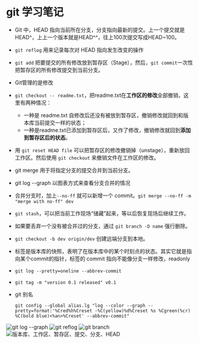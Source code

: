 # git 学习笔记

- Git 中，HEAD 指向当前所在分支，分支指向最新的提交。上一个提交就是HEAD^，上上一个版本就是HEAD^^，往上100次提交写成HEAD~100。
- `git reflog` 用来记录每次对 HEAD 指向发生改变的操作
- `git add` 把要提交的所有修改放到暂存区（Stage），然后，`git commit`一次性把暂存区的所有修改提交到当前分支。
- Git管理的是修改
- `git checkout -- readme.txt`，把readme.txt在**工作区的修改**全部撤销，这里有两种情况：
    - 一种是 readme.txt 自修改后还没有被放到暂存区，撤销修改就回到和版本库当前提交一样的状态；
    - 一种是readme.txt已添加到暂存区后，又作了修改，撤销修改就回到**添加到暂存区后的状态**。
- 用 `git reset HEAD file` 可以把暂存区的修改撤销掉（unstage），重新放回工作区。然后使用 `git checkout` 来撤销文件在工作区的修改。
- git merge 用于将指定分支的提交合并到当前分支。
- git log --graph 以图表方式来查看分支合并的情况
- 合并分支时，加上`--no-ff` 就可以新增一个 commit。`git merge --no-ff -m "merge with no-ff" dev`
- `git stash`，可以把当前工作现场“储藏”起来，等以后恢复现场后继续工作。
- 如果要丢弃一个没有被合并过的分支，通过 `git branch -D name` 强行删除。
- `git checkout -b dev origin/dev`  创建远端分支到本地。
- 标签是版本库的快照，表明了在版本库中的某个时刻点的状态。其实它就是指向某个commit的指针，标签的 commit 指向不能像分支一样修改，readonly
- `git log --pretty=oneline --abbrev-commit`
- `git tag -m "version 0.1 released" v0.1`
- git 别名

    ```
    git config --global alias.lg "log --color --graph --pretty=format:'%Cred%h%Creset -%C(yellow)%d%Creset %s %Cgreen(%cr) %C(bold blue)<%an>%Creset' --abbrev-commit"
    ```
![git log --graph](http://ww2.sinaimg.cn/mw690/67157d58gw1eiqfniqenkj20eu0e2gnq.jpg)
![git reflog](http://ww3.sinaimg.cn/mw690/67157d58gw1eiqfni27o1j20g9056dh3.jpg)
![git branch](http://ww3.sinaimg.cn/mw690/67157d58gw1eiqfngsnjej20du03haab.jpg)
![版本库、工作区、暂存区、提交、分支、HEAD](http://ww2.sinaimg.cn/mw690/67157d58gw1eiqfniqenkj20eu0e2gnq.jpg)

